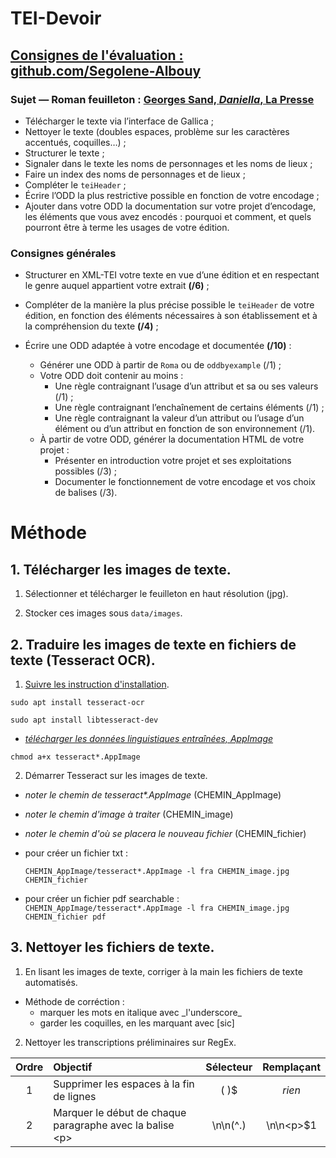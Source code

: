 # TEI-Devoir

## [Consignes de l'évaluation : github.com/Segolene-Albouy](https://github.com/Segolene-Albouy/XML-TEI_M2TNAH/blob/main/ConsignesEvaluation.md)

### Sujet — Roman feuilleton : [Georges Sand, *Daniella*, La Presse](https://gallica.bnf.fr/html/und/presse-et-revues/la-daniella?mode=desktop)

* Télécharger le texte via l’interface de Gallica ;
* Nettoyer le texte (doubles espaces, problème sur les caractères accentués, coquilles…) ;
* Structurer le texte ;
* Signaler dans le texte les noms de personnages et les noms de lieux ;
* Faire un index des noms de personnages et de lieux ;
* Compléter le `teiHeader` ;
* Écrire l’ODD la plus restrictive possible en fonction de votre encodage ;
* Ajouter dans votre ODD la documentation sur votre projet d’encodage, les éléments que vous avez encodés : pourquoi et comment, et quels pourront être à terme les usages de votre édition.

### Consignes générales

* Structurer en XML-TEI votre texte en vue d’une édition et en respectant le genre auquel appartient votre extrait **(/6)** ;

* Compléter de la manière la plus précise possible le `teiHeader` de votre édition, en fonction des éléments nécessaires à son établissement et à la compréhension du texte **(/4)** ;

* Écrire une ODD adaptée à votre encodage et documentée **(/10)** :
	- Générer une ODD à partir de `Roma` ou de `oddbyexample` (/1) ;
	- Votre ODD doit contenir au moins :
		- Une règle contraignant l’usage d’un attribut et sa ou ses valeurs (/1) ;
		- Une règle contraignant l’enchaînement de certains éléments (/1) ;
		- Une règle contraignant la valeur d’un attribut ou l’usage d’un élément ou d’un attribut en fonction de son environnement (/1).
	- À partir de votre ODD, générer la documentation HTML de votre projet :
		- Présenter en introduction votre projet et ses exploitations possibles (/3) ;
		- Documenter le fonctionnement de votre encodage et vos choix de balises (/3).
    
# Méthode

## 1. Télécharger les images de texte.

1. Sélectionner et télécharger le feuilleton en haut résolution (jpg).

2. Stocker ces images sous ```data/images```.
 
## 2. Traduire les images de texte en fichiers de texte (Tesseract OCR).

1. [Suivre les instruction d'installation](https://tesseract-ocr.github.io/tessdoc/Installation.html).

  ```sudo apt install tesseract-ocr```

  ```sudo apt install libtesseract-dev```

  - [_télécharger les données linguistiques entraînées, AppImage_](https://github.com/AlexanderP/tesseract-appimage/releases)

  ```chmod a+x tesseract*.AppImage```

2. Démarrer Tesseract sur les images de texte.
  - _noter le chemin de tesseract*.AppImage_ (CHEMIN_AppImage)
  - _noter le chemin d'image à traiter_ (CHEMIN_image)
  - _noter le chemin d'où se placera le nouveau fichier_ (CHEMIN_fichier)
  - pour créer un fichier txt :

    ```CHEMIN_AppImage/tesseract*.AppImage -l fra CHEMIN_image.jpg CHEMIN_fichier```

  - pour créer un fichier pdf searchable :
    ```CHEMIN_AppImage/tesseract*.AppImage -l fra CHEMIN_image.jpg CHEMIN_fichier pdf```

## 3. Nettoyer les fichiers de texte.

1. En lisant les images de texte, corriger à la main les fichiers de texte automatisés.

  - Méthode de corréction :
    - marquer les mots en italique avec \_l'underscore_
    - garder les coquilles, en les marquant avec \[sic]
    
2. Nettoyer les transcriptions préliminaires sur RegEx.

| Ordre | Objectif | Sélecteur | Remplaçant |
|:-----:|:---------|:---------:|:----------:|
| 1 | Supprimer les espaces à la fin de lignes | (  )$ | _rien_ |
| 2 | Marquer le début de chaque paragraphe avec la balise \<p> | \\n\\n(^.) | \\n\\n\<p>$1 |


